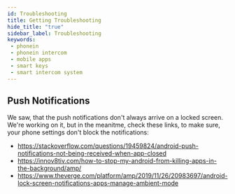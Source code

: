 ```yaml
---
id: Troubleshooting
title: Getting Troubleshooting
hide_title: "true"
sidebar_label: Troubleshooting
keywords: 
 - phonein
 - phonein intercom
 - mobile apps
 - smart keys
 - smart intercom system
---
```


## Push Notifications

We saw, that the push notifications don't always arrive on a locked screen. We're working on it, but in the meanitme, check these links, to make sure, your phone settings don't block the notifications:
 - https://stackoverflow.com/questions/19459824/android-push-notifications-not-being-received-when-app-closed
 - https://innov8tiv.com/how-to-stop-my-android-from-killing-apps-in-the-background/amp/
 - https://www.theverge.com/platform/amp/2019/11/26/20983697/android-lock-screen-notifications-apps-manage-ambient-mode
